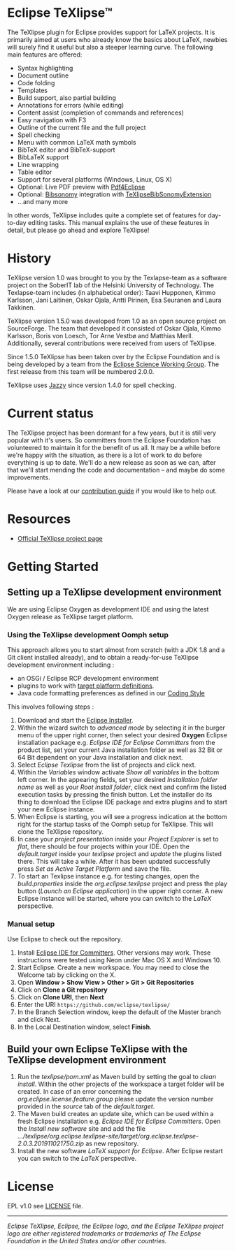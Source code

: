 # Eclipse TeXlipse™
The TeXlipse plugin for Eclipse provides support for LaTeX projects. It is primarily aimed at users who already know the basics about LaTeX, newbies will surely find it useful but also a steeper learning curve. The following main features are offered:

* Syntax highlighting
* Document outline
* Code folding
* Templates
* Build support, also partial building
* Annotations for errors (while editing)
* Content assist (completion of commands and references)
* Easy navigation with F3
* Outline of the current file and the full project
* Spell checking
* Menu with common LaTeX math symbols
* BibTeX editor and BibTeX-support
* BibLaTeX support
* Line wrapping
* Table editor
* Support for several platforms (Windows, Linux, OS X)
* Optional: Live PDF preview with [Pdf4Eclipse](http://borisvl.github.com/Pdf4Eclipse "Pdf4Eclipse")  
* Optional: [Bibsonomy](http://www.bibsonomy.org/ "Bibsonomy")  integration with  [TeXlipseBibSonomyExtension](http://www.bibsonomy.org/help_en/TeXlipseBibSonomyExtension "TeXlipseBibSonomyExtension") 
* ...and many more

In other words, TeXlipse includes quite a complete set of features for day-to-day editing tasks. This manual explains the use of these features in detail, but please go ahead and explore TeXlipse!

# History

TeXlipse version 1.0 was brought to you by the Texlapse-team as a software project on the SoberIT lab of the Helsinki University of Technology. The Texlapse-team includes (in alphabetical order): Taavi Hupponen, Kimmo Karlsson, Jani Laitinen, Oskar Ojala, Antti Pirinen, Esa Seuranen and Laura Takkinen.

TeXlipse version 1.5.0 was developed from 1.0 as an open source project on SourceForge. The team that developed it consisted of Oskar Ojala, Kimmo Karlsson, Boris von Loesch, Tor Arne Vestbø and Matthias Merll. Additionally, several contributions were received from users of TeXlipse.

Since 1.5.0 TeXlipse has been taken over by the Eclipse Foundation and is being developed by a team from the [Eclipse Science Working Group](https://science.eclipse.org "Eclipse Science Working Group"). The first release from this team will be numbered 2.0.0.

TeXlipse uses [Jazzy](http://jazzy.sourceforge.net/ "Jazzy") since version 1.4.0 for spell checking.

# Current status

The TeXlipse project has been dormant for a few years, but it is still very popular with it's users. So committers from the Eclipse Foundation has volunteered to maintain it for the benefit of us all. It may be a while before we're happy with the situation, as there is a lot of work to do before everything is up to date. We'll do a new release as soon as we can, after that we'll start mending the code and documentation – and maybe do some improvements.

Please have a look at our [contribution guide](https://github.com/eclipse/texlipse/blob/master/CONTRIBUTING.md "Contribution Guide") if you would like to help out.

# Resources

* [Official TeXlipse project page](https://projects.eclipse.org/projects/science.texlipse "TeXlipse Project Page")

# Getting Started

## Setting up a TeXlipse development environment

We are using Eclipse Oxygen as development IDE and using the latest Oxygen release as TeXlipse target platform.

### Using the TeXlipse development Oomph setup

This approach allows you to start almost from scratch (with a JDK 1.8 and a Git client installed already), and to obtain a ready-for-use TeXlipse development environment including :
* an OSGi / Eclipse RCP development environment
* plugins to work with [target platform definitions](https://github.com/mbarbero/fr.obeo.releng.targetplatform/).
* Java code formatting preferences as defined in our [Coding Style](https://wiki.eclipse.org/Triquetrum/Coding_Style)

This involves following steps :

1. Download and start the [Eclipse Installer](http://www.eclipse.org/downloads/eclipse-packages/).
2. Within the wizard switch to _advanced mode_ by selecting it in the burger menu of the upper right corner, then select your desired  **Oxygen** Eclipse installation package e.g. _Eclipse IDE for Eclipse Committers_ from the product list, set your current Java installation folder as well as 32 Bit or 64 Bit dependent on your Java installation and click next.
3. Select _Eclipse Texlipse_ from the list of projects and click next.
4. Within the _Variables_ window activate _Show all variables_ in the bottom left corner. In the appearing fields, set your desired _Installation folder name_ as well as your _Root install folder_, click next and confirm the listed execution tasks by pressing the finish button. Let the installer do its thing to download the Eclipse IDE package and extra plugins and to start your new Eclipse instance.
6. When Eclipse is starting, you will see a progress indication at the bottom right for the startup tasks of the Oomph setup for TeXlipse. This will clone the TeXlipse repository.
7. In case your _project presentation_ inside your _Project Explorer_ is set to _flat_, there should be four projects within your IDE. Open the _default.target_ inside your _texlipse_ project and _update_ the plugins listed there. This will take a while. After it has been updated successfully press _Set as Active Target Platform_ and save the file.
8. To start an Texlipse instance e.g. for testing changes, open the _build.properties_ inside the _org.eclipse.texlipse_ project and press the play button (_Launch an Eclipse application_) in the upper right corner. A new Eclipse instance will be started, where you can switch to the _LaTeX_ perspective.

### Manual setup

Use Eclipse to check out the repository.

1. Install [Eclipse IDE for Committers](http://www.eclipse.org/downloads/). Other versions may work. These instructions were tested using Neon under Mac OS X and Windows 10.
2. Start Eclipse. Create a new workspace.  You may need to close the Welcome tab by clicking on the X.
3. Open **Window > Show View > Other > Git > Git Repositories**
4. Click on **Clone a Git repository**
5. Click on **Clone URI**, then **Next**
6. Enter the URI ``https://github.com/eclipse/texlipse/``
7. In the Branch Selection window, keep the default of the Master branch and click Next.
8. In the Local Destination window, select **Finish**.

## Build your own Eclipse TeXlipse with the TeXlipse development environment

1. Run the _texlipse/pom.xml_ as Maven build by setting the goal to _clean install_. Within the other projects of the workspace a target folder will be created. In case of an error concerning the _org.eclipse.license.feature.group_ please update the version number provided in the _source_ tab of the _default.target_.
2. The Maven build creates an update site, which can be used within a fresh Eclipse installation e.g. _Eclipse IDE for Eclipse Committers_. Open the _Install new software_ site and add the file _.../texlipse/org.eclipse.texlipse-site/target/org.eclipse.texlipse-2.0.3.201911021750.zip_ as new repository.
3. Install the new software _LaTeX support for Eclipse_. After Eclipse restart you can switch to the _LaTeX_ perspective.

# License

EPL v1.0 see [LICENSE](LICENSE) file.

---
_Eclipse TeXlipse, Eclipse, the Eclipse logo, and the Eclipse TeXlipse project logo are either registered trademarks or trademarks of The Eclipse Foundation in the United States and/or other countries._

 
